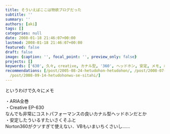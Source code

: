 ```yaml
---
title: そういえばここは物欲ブログだった
subtitle: ''
summary: ''
authors: [aki]
tags: []
categories: null
date: 2008-01-18 21:46:07+00:00
lastmod: 2008-01-18 21:46:07+00:00
featured: false
draft: false
image: {caption: '', focal_point: '', preview_only: false}
projects: []
keywords: ['630', 久々, creative, カナル型, '360', ヘッドホン, 安定, メモ, わけ, 良い]
recommendations: [/post/2005-08-24-hetudohon-hetudohon/, /post/2008-07-09-press-startdang-xuan-simasita/,
  /post/2008-09-14-hetudohonwu-se-sitahi/]
---
```

というわけで久々にメモ  
  
・ARIA全巻  
・Creative EP-630  
なんでも非常にコストパフォーマンスの良いカナル型ヘッドホンだとか  
・安定したういるすたいさくそふと  
Norton360がクソすぎて使えない．VBもいまいちくさいし……


